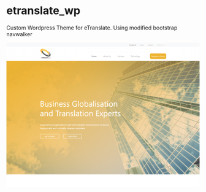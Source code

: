 # etranslate_wp
Custom Wordpress Theme for eTranslate. Using modified bootstrap navwalker

<img src='./screenshot.png' alt='website design'></img>
